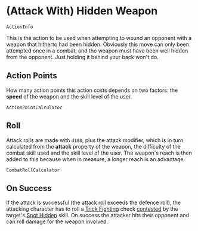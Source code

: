 # (Attack With) Hidden Weapon

`ActionInfo`

This is the action to be used when attempting to wound an opponent with a weapon that hitherto had been hidden. Obviously this move can only been attempted once in a combat, and the weapon must have been well hidden from the opponent. Just holding it behind your back won't do.

## Action Points

How many action points this action costs depends on two factors: the **speed** of the weapon and the skill level of the user.

`ActionPointCalculator`

## Roll

Attack rolls are made with `d100`, plus the attack modifier, which is in turn calculated from the **attack** property of the weapon, the difficulty of the combat skill used and the skill level of the user. The weapon's reach is then added to this because when in measure, a longer reach is an advantage.

`CombatRollCalculator`

## On Success

If the attack is successful (the attack roll exceeds the defence roll), the attacking character has to roll a [Trick Fighting](skill:trick_fighting) check [contested](rule:skill_check) by the target's [Spot Hidden](skill:spot_hidden) skill. On success the attacker hits their opponent and can roll damage for the weapon involved.